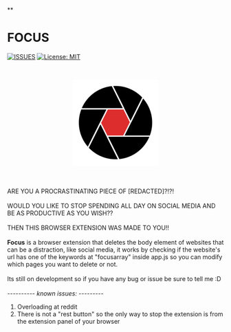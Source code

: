 ﻿**

# FOCUS

[![ISSUES](https://img.shields.io/github/issues/PandaDiestro/Focus?color=red&style=flat-square)](https://github.com/PandaDiestro/Focus/issues) [![License: MIT](https://img.shields.io/github/license/PandaDiestro/Focus?color=red&style=flat-square)](https://opensource.org/licenses/MIT)

![]()

<p align="center"><img src = "https://raw.githubusercontent.com/PandaDiestro/Focus/main/icons/focus%20%282%29.png" width = "200"></p>

\
\
ARE YOU A PROCRASTINATING PIECE OF [REDACTED]?!?!
\
\
WOULD YOU LIKE TO STOP SPENDING ALL DAY ON SOCIAL MEDIA AND BE AS PRODUCTIVE AS YOU WISH??
\
\
THEN THIS BROWSER EXTENSION WAS MADE TO YOU!! 
\
\
**Focus** is a browser extension that deletes the body element of websites that can be a distraction, like social media, it works by checking if the website's url has one of the keywords at "focusarray" inside app.js so you can modify which pages you want to delete or not.
\
\
Its still on development so if you have any bug or issue be sure to tell me :D
\
\
_---------- known issues: ---------_
<ol>
  <li>Overloading at reddit</li>
  <li>There is not a "rest button" so the only way to stop the extension is from the extension panel of your browser</li>
</ol>

